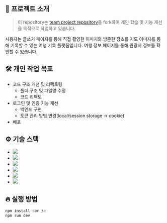 ## 📌 프로젝트 소개
> 이 repository는 [team project repository](https://github.com/OZAL-MainProject/FrontEnd.git)를 fork하여 개인 학습 및 기능 개선을 목적으로 작업하고 있습니다.

사용자는 글쓰기 페이지를 통해 직접 촬영한 이미지와 방문한 장소를 지도 이미지를 통해 기록할 수 있는 여행 기록 플랫폼입니다. 
여행 정보 페이지를 통해 관광지 정보를 확인할 수 있습니다. 

## 🛠️ 개인 작업 목표
- 코드 구조 개선 및 리팩토링
  - 폴더 구조 및 파일명 수정
  - 코드 리팩토
- 로그인 및 인증 기능 개선
  - 백엔드 구현
  - 토큰 관리 방법 변경(local/session storage -> cookie)
- 배포

## ⚙️ 기술 스택
- <img src="https://img.shields.io/badge/JavaScript-F7DF1E?style=for-the-badge&logo=JavaScript&logoColor=black">
- <img src="https://img.shields.io/badge/React-61DAFB?style=for-the-badge&logo=React&logoColor=black">
- <img src="https://img.shields.io/badge/Redux-764ABC?style=for-the-badge&logo=Redux&logoColor=black">
- <img src="https://img.shields.io/badge/Axios-5A29E4?style=for-the-badge&logo=Axios&logoColor=black">
- <img src="https://img.shields.io/badge/Sass-CC6699?style=for-the-badge&logo=Sass&logoColor=black">
- <img src="https://img.shields.io/badge/Vite-646CFF?style=for-the-badge&logo=Vite&logoColor=black">

## 🔥 실행 방법
```bash
npm install <br />
npm run dev
